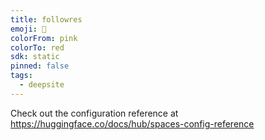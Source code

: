 ```yaml
---
title: followres
emoji: 🐳
colorFrom: pink
colorTo: red
sdk: static
pinned: false
tags:
  - deepsite
---
```


Check out the configuration reference at https://huggingface.co/docs/hub/spaces-config-reference